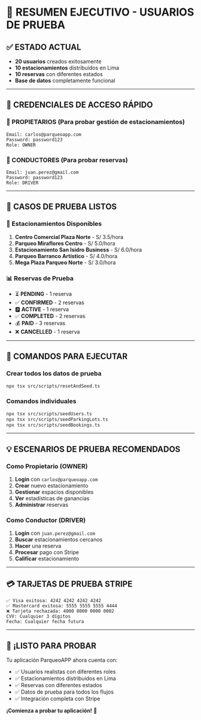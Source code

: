 # 🎯 RESUMEN EJECUTIVO - USUARIOS DE PRUEBA

## ✅ ESTADO ACTUAL

- **20 usuarios** creados exitosamente
- **10 estacionamientos** distribuidos en Lima
- **10 reservas** con diferentes estados
- **Base de datos** completamente funcional

---

## 🔑 CREDENCIALES DE ACCESO RÁPIDO

### 👥 PROPIETARIOS (Para probar gestión de estacionamientos)

```text
Email: carlos@parqueoapp.com
Password: password123
Role: OWNER
```

### 🚗 CONDUCTORES (Para probar reservas)

```text
Email: juan.perez@gmail.com
Password: password123
Role: DRIVER
```

---

## 🧪 CASOS DE PRUEBA LISTOS

### 📍 Estacionamientos Disponibles

1. **Centro Comercial Plaza Norte** - S/ 3.5/hora
2. **Parqueo Miraflores Centro** - S/ 5.0/hora  
3. **Estacionamiento San Isidro Business** - S/ 6.0/hora
4. **Parqueo Barranco Artístico** - S/ 4.0/hora
5. **Mega Plaza Parqueo Norte** - S/ 3.0/hora

### 📊 Reservas de Prueba

- ⏳ **PENDING** - 1 reserva
- ✅ **CONFIRMED** - 2 reservas
- 🅿️ **ACTIVE** - 1 reserva
- ✅ **COMPLETED** - 2 reservas
- 💰 **PAID** - 3 reservas
- ❌ **CANCELLED** - 1 reserva

---

## 🚀 COMANDOS PARA EJECUTAR

### Crear todos los datos de prueba

```bash
npx tsx src/scripts/resetAndSeed.ts
```

### Comandos individuales

```bash
npx tsx src/scripts/seedUsers.ts
npx tsx src/scripts/seedParkingLots.ts
npx tsx src/scripts/seedBookings.ts
```

---

## 💡 ESCENARIOS DE PRUEBA RECOMENDADOS

### Como Propietario (OWNER)

1. **Login** con `carlos@parqueoapp.com`
2. **Crear** nuevo estacionamiento
3. **Gestionar** espacios disponibles
4. **Ver** estadísticas de ganancias
5. **Administrar** reservas

### Como Conductor (DRIVER)

1. **Login** con `juan.perez@gmail.com`
2. **Buscar** estacionamientos cercanos
3. **Hacer** una reserva
4. **Procesar** pago con Stripe
5. **Calificar** estacionamiento

---

## 💳 TARJETAS DE PRUEBA STRIPE

```text
✅ Visa exitosa: 4242 4242 4242 4242
✅ Mastercard exitosa: 5555 5555 5555 4444
❌ Tarjeta rechazada: 4000 0000 0000 0002
CVV: Cualquier 3 dígitos
Fecha: Cualquier fecha futura
```

---

## 🎉 ¡LISTO PARA PROBAR

Tu aplicación ParqueoAPP ahora cuenta con:

- ✅ Usuarios realistas con diferentes roles
- ✅ Estacionamientos distribuidos en Lima
- ✅ Reservas con diferentes estados
- ✅ Datos de prueba para todos los flujos
- ✅ Integración completa con Stripe

**¡Comienza a probar tu aplicación!** 🚀
